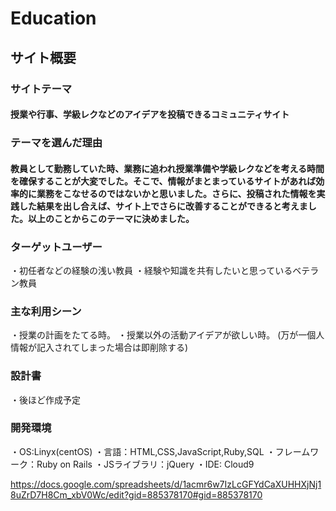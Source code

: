 # Education

 ## サイト概要

  ### サイトテーマ
   #### 授業や行事、学級レクなどのアイデアを投稿できるコミュニティサイト

  ### テーマを選んだ理由
   #### 教員として勤務していた時、業務に追われ授業準備や学級レクなどを考える時間を確保することが大変でした。そこで、情報がまとまっているサイトがあれば効率的に業務をこなせるのではないかと思いました。さらに、投稿された情報を実践した結果を出し合えば、サイト上でさらに改善することができると考えました。以上のことからこのテーマに決めました。

  ### ターゲットユーザー
   ・初任者などの経験の浅い教員
   ・経験や知識を共有したいと思っているベテラン教員

  ### 主な利用シーン
   ・授業の計画をたてる時。
   ・授業以外の活動アイデアが欲しい時。
   (万が一個人情報が記入されてしまった場合は即削除する)

  ### 設計書
   ・後ほど作成予定

  ### 開発環境
   ・OS:Linyx(centOS)
   ・言語：HTML,CSS,JavaScript,Ruby,SQL
   ・フレームワーク：Ruby on Rails
   ・JSライブラリ：jQuery
   ・IDE: Cloud9

https://docs.google.com/spreadsheets/d/1acmr6w7IzLcGFYdCaXUHHXjNj18uZrD7H8Cm_xbV0Wc/edit?gid=885378170#gid=885378170

